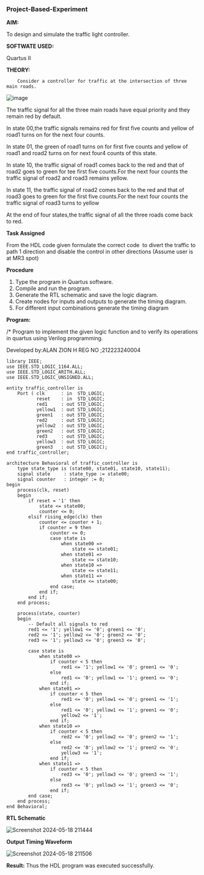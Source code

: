 ### Project-Based-Experiment

**AIM:**

To design and simulate the traffic light controller.

**SOFTWATE USED:**

Quartus II

**THEORY:**
	
     	Consider a controller for traffic at the intersection of three main roads.  

  ![image](https://github.com/naavaneetha/Project-Based-Experiment/assets/154305477/e3af03dd-a4de-4b21-af0a-a5a332a3e4b6)


 The traffic signal for all the three main roads have equal priority and they remain red by default.

 In state 00,the traffic signals remains red for first five counts and yellow of road1 turns on for the next four counts.

 In state 01, the green of road1 turns on for first five counts and yellow of road1 and road2 turns on for next four4 counts of this state.
 
 In state 10, the traffic signal of road1 comes back to the red and that of road2 goes to green for tee first five counts.For the next four counts the traffic signal of road2 and road3 remains yellow.


 In state 11, the traffic signal of road2 comes back to the red and that of road3 goes to green for the first five counts.For the next four counts the traffic signal of road3 turns to yellow

 At the end of four states,the traffic signal of all the three roads come back to red.

**Task Assigned**

From the HDL code given formulate the correct code  to divert the traffic to path 1 direction and disable the control in other directions (Assume user is at MR3 spot)

**Procedure**

1.	Type the program in Quartus software.
2.	Compile and run the program.
3.	Generate the RTL schematic and save the logic diagram.
4.	Create nodes for inputs and outputs to generate the timing diagram.
5.	For different input combinations generate the timing diagram
   
**Program:**

/* Program to implement the given logic function and to verify its operations in quartus using Verilog programming. 

Developed by:ALAN ZION H
REG NO ;212223240004
```
library IEEE;
use IEEE.STD_LOGIC_1164.ALL;
use IEEE.STD_LOGIC_ARITH.ALL;
use IEEE.STD_LOGIC_UNSIGNED.ALL;

entity traffic_controller is
    Port ( clk      : in  STD_LOGIC;
           reset    : in  STD_LOGIC;
           red1     : out STD_LOGIC;
           yellow1  : out STD_LOGIC;
           green1   : out STD_LOGIC;
           red2     : out STD_LOGIC;
           yellow2  : out STD_LOGIC;
           green2   : out STD_LOGIC;
           red3     : out STD_LOGIC;
           yellow3  : out STD_LOGIC;
           green3   : out STD_LOGIC);
end traffic_controller;

architecture Behavioral of traffic_controller is
    type state_type is (state00, state01, state10, state11);
    signal state     : state_type := state00;
    signal counter   : integer := 0;
begin
    process(clk, reset)
    begin
        if reset = '1' then
            state <= state00;
            counter <= 0;
        elsif rising_edge(clk) then
            counter <= counter + 1;
            if counter = 9 then
                counter <= 0;
                case state is
                    when state00 =>
                        state <= state01;
                    when state01 =>
                        state <= state10;
                    when state10 =>
                        state <= state11;
                    when state11 =>
                        state <= state00;
                end case;
            end if;
        end if;
    end process;

    process(state, counter)
    begin
        -- Default all signals to red
        red1 <= '1'; yellow1 <= '0'; green1 <= '0';
        red2 <= '1'; yellow2 <= '0'; green2 <= '0';
        red3 <= '1'; yellow3 <= '0'; green3 <= '0';

        case state is
            when state00 =>
                if counter < 5 then
                    red1 <= '1'; yellow1 <= '0'; green1 <= '0';
                else
                    red1 <= '0'; yellow1 <= '1'; green1 <= '0';
                end if;
            when state01 =>
                if counter < 5 then
                    red1 <= '0'; yellow1 <= '0'; green1 <= '1';
                else
                    red1 <= '0'; yellow1 <= '1'; green1 <= '0';
                    yellow2 <= '1';
                end if;
            when state10 =>
                if counter < 5 then
                    red2 <= '0'; yellow2 <= '0'; green2 <= '1';
                else
                    red2 <= '0'; yellow2 <= '1'; green2 <= '0';
                    yellow3 <= '1';
                end if;
            when state11 =>
                if counter < 5 then
                    red3 <= '0'; yellow3 <= '0'; green3 <= '1';
                else
                    red3 <= '0'; yellow3 <= '1'; green3 <= '0';
                end if;
        end case;
    end process;
end Behavioral;

```
**RTL Schematic**

![Screenshot 2024-05-18 211444](https://github.com/23007784/Project-Based-Experiment/assets/139115570/f8a83803-cc76-4a54-8007-ca81b19ee7a6)

**Output Timing Waveform**

![Screenshot 2024-05-18 211506](https://github.com/23007784/Project-Based-Experiment/assets/139115570/099d62f4-f190-4802-8082-48ae0812360b)

**Result:**
Thus the HDL program was executed successfully.








